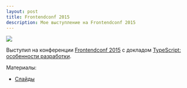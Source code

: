 ```yaml
---
layout: post
title: Frontendconf 2015
description: Мое выступление на Frontendconf 2015
---
```


![](https://pp.vk.me/c622022/v622022136/305d1/su2uUQZ439E.jpg)

Выступил на конференции [Frontendconf 2015](http://frontendconf.ru/2015/abstracts/1733)
с докладом [TypeScript: особенности разработки](http://frontendconf.ru/2015/abstracts/1733).

Материалы:

- [Слайды](http://frontendconf.majorov.su/)



